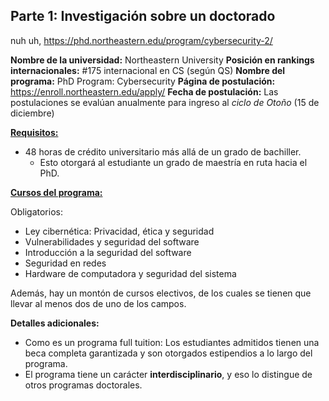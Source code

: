 ## Parte 1: Investigación sobre un doctorado

nuh uh, https://phd.northeastern.edu/program/cybersecurity-2/

**Nombre de la universidad:** Northeastern University
**Posición en rankings internacionales:** #175 internacional en CS (según QS)
**Nombre del programa:** PhD Program: Cybersecurity
**Página de postulación:** https://enroll.northeastern.edu/apply/
**Fecha de postulación:** Las postulaciones se evalúan anualmente para ingreso al *ciclo de Otoño* (15 de diciembre)

[**Requisitos:**](https://catalog.northeastern.edu/graduate/computer-information-science/cybersecurity/cybersecurity-bachelors-degree-entrance-phd/#programrequirementstext)

- 48 horas de crédito universitario más allá de un grado de bachiller.
	- Esto otorgará al estudiante un grado de maestría en ruta hacia el PhD.

**[Cursos del programa:](https://www.comp.nus.edu.sg/wp-content/uploads/2023/10/Annex_A_specialisations_AI_Jan2020-Rev_June2023_.pdf)**

Obligatorios:

- Ley cibernética: Privacidad, ética y seguridad
- Vulnerabilidades y seguridad del software
- Introducción a la seguridad del software
- Seguridad en redes
- Hardware de computadora y seguridad del sistema

Además, hay un montón de cursos electivos, de los cuales se tienen que llevar al menos dos de uno de los campos.

**Detalles adicionales:**

- Como es un programa full tuition: Los estudiantes admitidos tienen una beca completa garantizada y son otorgados estipendios a lo largo del programa.
- El programa tiene un carácter **interdisciplinario**, y eso lo distingue de otros programas doctorales.
